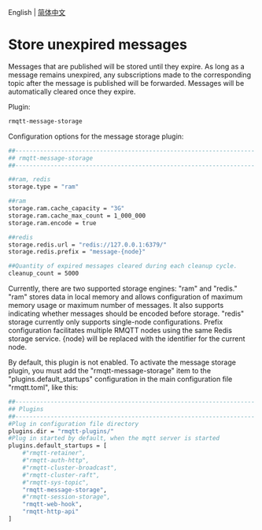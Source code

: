 English | [简体中文](../zh_CN/store-message.md)


# Store unexpired messages

Messages that are published will be stored until they expire. As long as a message remains unexpired, any subscriptions made to the corresponding topic after the message is published will be forwarded. Messages will be automatically cleared once they expire.

Plugin:

```bash
rmqtt-message-storage
```

Configuration options for the message storage plugin:

```bash
##--------------------------------------------------------------------
## rmqtt-message-storage
##--------------------------------------------------------------------

##ram, redis
storage.type = "ram"

##ram
storage.ram.cache_capacity = "3G"
storage.ram.cache_max_count = 1_000_000
storage.ram.encode = true

##redis
storage.redis.url = "redis://127.0.0.1:6379/"
storage.redis.prefix = "message-{node}"

##Quantity of expired messages cleared during each cleanup cycle.
cleanup_count = 5000
```

Currently, there are two supported storage engines: "ram" and "redis." "ram" stores data in local memory and allows 
configuration of maximum memory usage or maximum number of messages. It also supports indicating whether messages 
should be encoded before storage. "redis" storage currently only supports single-node configurations. Prefix configuration 
facilitates multiple RMQTT nodes using the same Redis storage service. {node} will be replaced with the identifier for 
the current node.


By default, this plugin is not enabled. To activate the message storage plugin, you must add the "rmqtt-message-storage" 
item to the "plugins.default_startups" configuration in the main configuration file "rmqtt.toml", like this:
```bash
##--------------------------------------------------------------------
## Plugins
##--------------------------------------------------------------------
#Plug in configuration file directory
plugins.dir = "rmqtt-plugins/"
#Plug in started by default, when the mqtt server is started
plugins.default_startups = [
    #"rmqtt-retainer",
    #"rmqtt-auth-http",
    #"rmqtt-cluster-broadcast",
    #"rmqtt-cluster-raft",
    #"rmqtt-sys-topic",
    "rmqtt-message-storage",
    #"rmqtt-session-storage",
    "rmqtt-web-hook",
    "rmqtt-http-api"
]
```










